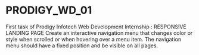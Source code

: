 # PRODIGY_WD_01
First task of Prodigy Infotech Web Development Internship : RESPONSIVE LANDING PAGE Create an interactive navigation menu that changes color or style when scrolled or when hovering over a menu item. The navigation menu should have a fixed position and be visible on all pages.
